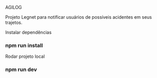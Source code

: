 AGILOG

Projeto Legnet para notificar usuários de possíveis acidentes em seus trajetos.

Instalar dependências
### npm run install

Rodar projeto local
### npm run dev